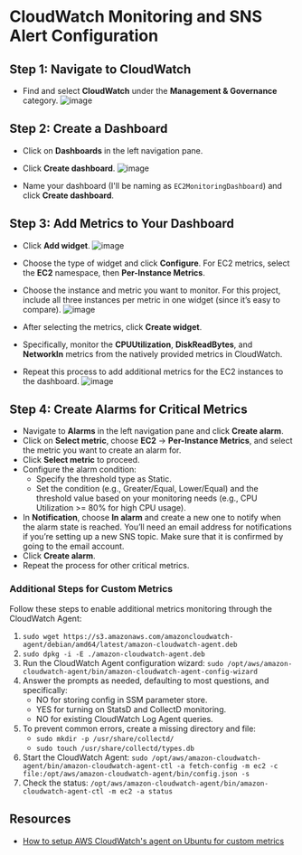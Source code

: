 # CloudWatch Monitoring and SNS Alert Configuration

## Step 1: Navigate to CloudWatch

- Find and select **CloudWatch** under the **Management & Governance** category.
  ![image](https://github.com/KBola98/aws-cloud-monitoring/assets/52285719/3e97e543-3ffe-405a-ad5e-f2a60b48f72d)


## Step 2: Create a Dashboard

- Click on **Dashboards** in the left navigation pane.
- Click **Create dashboard**.
  ![image](https://github.com/KBola98/aws-cloud-monitoring/assets/52285719/d72534c9-0fc7-4d11-b1d3-3ce5a0929915)


- Name your dashboard (I'll be naming as `EC2MonitoringDashboard`) and click **Create dashboard**.

## Step 3: Add Metrics to Your Dashboard

- Click **Add widget**.
  ![image](https://github.com/KBola98/aws-cloud-monitoring/assets/52285719/b013ecbf-306e-40fd-b621-59a5b7baf5a7)

- Choose the type of widget and click **Configure**. For EC2 metrics, select the **EC2** namespace, then **Per-Instance Metrics**.
- Choose the instance and metric you want to monitor. For this project, include all three instances per metric in one widget (since it’s easy to compare).
  ![image](https://github.com/KBola98/aws-cloud-monitoring/assets/52285719/1b7eb2ef-44e9-412b-b747-9dbb8b57e597)

- After selecting the metrics, click **Create widget**.
- Specifically, monitor the **CPUUtilization**, **DiskReadBytes**, and **NetworkIn** metrics from the natively provided metrics in CloudWatch.
- Repeat this process to add additional metrics for the EC2 instances to the dashboard.
  ![image](https://github.com/KBola98/aws-cloud-monitoring/assets/52285719/dcd16f64-1568-470a-b027-49caaa953fdc)


## Step 4: Create Alarms for Critical Metrics

- Navigate to **Alarms** in the left navigation pane and click **Create alarm**.
- Click on **Select metric**, choose **EC2** -> **Per-Instance Metrics**, and select the metric you want to create an alarm for.
- Click **Select metric** to proceed.
- Configure the alarm condition:
  - Specify the threshold type as Static.
  - Set the condition (e.g., Greater/Equal, Lower/Equal) and the threshold value based on your monitoring needs (e.g., CPU Utilization >= 80% for high CPU usage).
- In **Notification**, choose **In alarm** and create a new one to notify when the alarm state is reached. You’ll need an email address for notifications if you’re setting up a new SNS topic. Make sure that it is confirmed by going to the email account.
- Click **Create alarm**.
- Repeat the process for other critical metrics.

### Additional Steps for Custom Metrics

Follow these steps to enable additional metrics monitoring through the CloudWatch Agent:

1. `sudo wget https://s3.amazonaws.com/amazoncloudwatch-agent/debian/amd64/latest/amazon-cloudwatch-agent.deb`
2. `sudo dpkg -i -E ./amazon-cloudwatch-agent.deb`
3. Run the CloudWatch Agent configuration wizard: `sudo /opt/aws/amazon-cloudwatch-agent/bin/amazon-cloudwatch-agent-config-wizard`
4. Answer the prompts as needed, defaulting to most questions, and specifically:
   - NO for storing config in SSM parameter store.
   - YES for turning on StatsD and CollectD monitoring.
   - NO for existing CloudWatch Log Agent queries.
5. To prevent common errors, create a missing directory and file:
   - `sudo mkdir -p /usr/share/collectd/`
   - `sudo touch /usr/share/collectd/types.db`
6. Start the CloudWatch Agent: `sudo /opt/aws/amazon-cloudwatch-agent/bin/amazon-cloudwatch-agent-ctl -a fetch-config -m ec2 -c file:/opt/aws/amazon-cloudwatch-agent/bin/config.json -s`
7. Check the status: `/opt/aws/amazon-cloudwatch-agent/bin/amazon-cloudwatch-agent-ctl -m ec2 -a status`

## Resources

- [How to setup AWS CloudWatch's agent on Ubuntu for custom metrics](https://stackoverflow.com/questions/62242033/how-to-setup-aws-cloudwatchs-agent-at-ubuntu-to-get-correct-custom-metrics-li)
